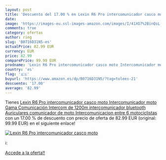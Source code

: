 ```yaml
---
layout: post
title: 'Descuento del 17.00 % en Lexin R6 Pro intercomunicador casco moto'
date: 
image: 'https://images-eu.ssl-images-amazon.com/images/I/41XO7%2BinQsL._SL200_.jpg'
comments: true
category: ofertas
author: ring
slug: 'B0716D31N5-es'
actualPrice: 82.99 EUR
currency: EUR
price: 82.99
comparePrice: 99.99 EUR
prodname: 'Lexin R6 Pro intercomunicador casco moto Intercomunicador moto  Gama Comunicación Intercom de 1200m  intercomunicador bluetooth  Auriculares comunicador de moto Intercomunicacion entre 6 motociclistas'
country: 'es'
flag: '🇪🇸'
buyurl: 'https://www.amazon.es/dp/B0716D31N5/?tag=tolees-21'
descuento: '17.00'
average: '82.99'
---
```


Tienes [Lexin R6 Pro intercomunicador casco moto Intercomunicador moto  Gama Comunicación Intercom de 1200m  intercomunicador bluetooth  Auriculares comunicador de moto Intercomunicacion entre 6 motociclistas](https://www.amazon.es/dp/B0716D31N5/?tag=tolees-21) con un 17.00 % de descuento con precio de oferta de 82.99 EUR (original: 99.99 EUR) en el siguiente enlace!

[![Lexin R6 Pro intercomunicador casco moto](https://images-eu.ssl-images-amazon.com/images/I/41XO7%2BinQsL._SL200_.jpg)](https://www.amazon.es/dp/B0716D31N5/?tag=tolees-21)

ℹ️:


[Accede a la oferta!!](https://www.amazon.es/dp/B0716D31N5/?tag=tolees-21)
